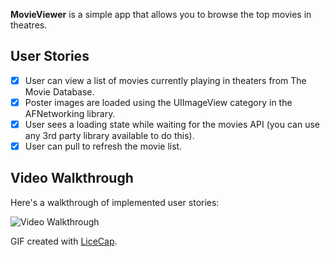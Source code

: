 

**MovieViewer** is a simple app that allows you to browse the top movies in theatres.


## User Stories

* [X] User can view a list of movies currently playing in theaters from The Movie Database.
* [X] Poster images are loaded using the UIImageView category in the AFNetworking library.
* [X] User sees a loading state while waiting for the movies API (you can use any 3rd party library available to do this).
* [X] User can pull to refresh the movie list.

## Video Walkthrough 

Here's a walkthrough of implemented user stories:

<img src='http://i.imgur.com/GuBcBMI.gif' title='Video Walkthrough' width='' alt='Video Walkthrough' />

GIF created with [LiceCap](http://www.cockos.com/licecap/).


